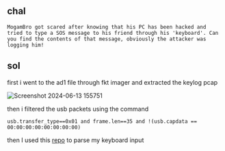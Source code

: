 ## chal 
`MogamBro got scared after knowing that his PC has been hacked and tried to type a SOS message to his friend through his 'keyboard'. Can you find the contents of that message, obviously the attacker was logging him!`

## sol

first i went to the ad1 file through fkt imager and extracted the keylog pcap 

![Screenshot 2024-06-13 155751](https://github.com/adwait3/forensics-ST/assets/148553626/07a16b6d-d903-4ef4-bbf6-779027ced004)


then i filtered the usb packets using the command 

`usb.transfer_type==0x01 and frame.len==35 and !(usb.capdata == 00:00:00:00:00:00:00:00)
`

then I used this [repo](https://github.com/TeamRocketIst/ctf-usb-keyboard-parser) to parse my keyboard input 
